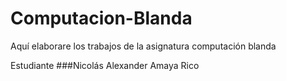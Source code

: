 # Computacion-Blanda
Aquí elaborare los trabajos de la asignatura computación blanda

Estudiante
###Nicolás Alexander Amaya Rico
